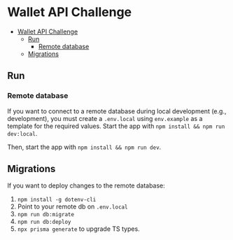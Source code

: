 # Wallet API Challenge

- [Wallet API Challenge](#wallet-api-challenge)
  - [Run](#run)
    - [Remote database](#remote-database)
  - [Migrations](#migrations)

## Run

### Remote database

If you want to connect to a remote database during local development (e.g., development), you must create a `.env.local` using `env.example` as a template for the required values. Start the app with `npm install && npm run dev:local`.

Then, start the app with `npm install && npm run dev`.

## Migrations

If you want to deploy changes to the remote database:

1. `npm install -g dotenv-cli`
2. Point to your remote db on `.env.local`
3. `npm run db:migrate`
4. `npm run db:deploy`
5. `npx prisma generate` to upgrade TS types.
